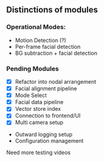 ## Distinctions of modules

### Operational Modes:
- Motion Detection  (?)
- Per-frame facial detection
- BG subtraction + facial detection

### Pending Modules
- [X] Refactor into nodal arrangement
- [X] Facial alignment pipeline
- [X] Mode Select
- [X] Facial data pipeline
- [X] Vector store index
- [X] Connection to frontend/UI
- [X] Multi camera setup
- Outward logging setup
- Configuration management

Need more testing videos